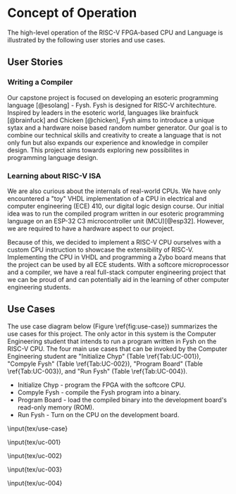 # Concept of Operation

The high-level operation of the RISC-V FPGA-based CPU and Language is
illustrated by the following user stories and use cases.

## User Stories

### Writing a Compiler

Our capstone project is focused on developing an esoteric programming language
[@esolang] - Fysh. Fysh is designed for RISC-V architechture. Inspired by
leaders in the esoteric world, languages like brainfuck [@brainfuck] and Chicken
[@chicken], Fysh aims to introduce a unique sytax and a hardware noise based
random number generator. Our goal is to combine our technical skills and
creativity to create a language that is not only fun but also expands our
experience and knowledge in compiler design. This project aims towards exploring
new possibilites in programming language design.

### Learning about RISC-V ISA

We are also curious about the internals of real-world CPUs. We have only
encountered a "toy" VHDL implementation of a CPU in electrical and computer
engineering (ECE) 410, our digital logic design course. Our initial idea was to
run the compiled program written in our esoteric programming language on an
ESP-32 C3 microcontroller unit (MCU)[@esp32]. However, we are required to have a
hardware aspect to our project.

Because of this, we decided to implement a RISC-V CPU ourselves with a custom
CPU instruction to showcase the extensibility of RISC-V. Implementing the CPU in
VHDL and programming a Zybo board means that the project can be used by all ECE
students. With a softcore microprocessor and a compiler, we have a real
full-stack computer engineering project that we can be proud of and can
potentially aid in the learning of other computer engineering students.

## Use Cases

The use case diagram below (Figure \ref{fig:use-case}) summarizes the use cases
for this project. The only actor in this system is the Computer Engineering
student that intends to run a program written in Fysh on the RISC-V CPU. The
four main use cases that can be invoked by the Computer Engineering student are
"Initialize Chyp" (Table \ref{Tab:UC-001}), "Compyle Fysh" (Table
\ref{Tab:UC-002}), "Program Board" (Table \ref{Tab:UC-003}), and "Run Fysh"
(Table \ref{Tab:UC-004}).

- Initialize Chyp - program the FPGA with the softcore CPU.
- Compyle Fysh - compile the Fysh program into a binary.
- Program Board - load the compiled binary into the development board's
  read-only memory (ROM).
- Run Fysh - Turn on the CPU on the development board.

\input{tex/use-case}

\input{tex/uc-001}

\input{tex/uc-002}

\input{tex/uc-003}

\input{tex/uc-004}
